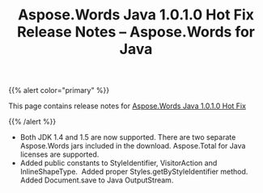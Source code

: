 ﻿---
title: Aspose.Words Java 1.0.1.0 Hot Fix Release Notes – Aspose.Words for Java
articleTitle: Aspose.Words Java 1.0.1.0 Hot Fix Release Notes
linktitle: Aspose.Words Java 1.0.1.0 Hot Fix Release Notes
description: "Aspose.Words Java 1.0.1.0 Hot Fix Release Notes – learn about the latest updates and fixes."
type: docs
weight: 80
url: /java/aspose-words-java-1-0-1-0-hot-fix-release-notes/
---

{{% alert color="primary" %}}

This page contains release notes for [Aspose.Words Java 1.0.1.0 Hot Fix](https://downloads.aspose.com/words/java/new-releases/aspose.words-java-1.0.1.0-hot-fix/)

{{% /alert %}}

- Both JDK 1.4 and 1.5 are now supported. There are two separate Aspose.Words jars included in the download.
  Aspose.Total for Java licenses are supported. 
- Added public constants to StyleIdentifier, VisitorAction and InlineShapeType. 
  Added proper Styles.getByStyleIdentifier method.
  Added Document.save to Java OutputStream. 

